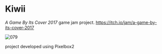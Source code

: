 # Kiwii

*A Game By Its Cover 2017* game jam project.
https://itch.io/jam/a-game-by-its-cover-2017

![079](https://user-images.githubusercontent.com/2462139/29991633-a2a9f6c4-8fc5-11e7-9b7e-4b9ffec3e253.jpg)

project developed using Pixelbox2
